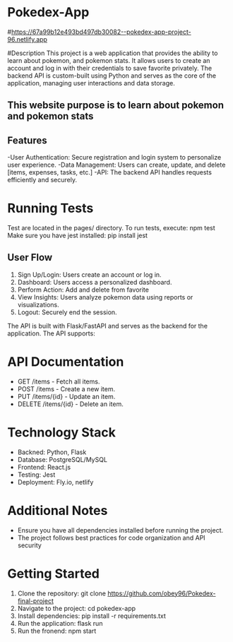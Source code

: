 # Pokedex-App

#https://67a99b12e493bd497db30082--pokedex-app-project-96.netlify.app

#Description
This project is a web application that provides the ability to learn about pokemon, and pokemon stats.
It allows users to create an account and log in with their credentials to save favorite privately.
The backend API is custom-built using Python and serves as the core of the application, managing user interactions and data storage.



## This website purpose is to learn about pokemon and pokemon stats

## Features
-User Authentication: Secure registration and login system to personalize user experience.
-Data Management: Users can create, update, and delete [items, expenses, tasks, etc.]
-API: The backend API handles requests efficiently and securely.

# Running Tests
Test are located in the pages/ directory. To run tests, execute:
npm test
Make sure you have jest installed:
pip install jest


## User Flow 
1. Sign Up/Login: Users create an account or log in.
2. Dashboard: Users access a personalized dashboard.
3. Perform Action: Add and delete from favorite
4. View Insights: Users analyze pokemon data using reports or visualizations.
5. Logout: Securely end the session.

The API is built with Flask/FastAPI and serves as the backend for the application. The API supports:

# API Documentation
- GET /items - Fetch all items.
- POST /items - Create a new item.
- PUT /items/{id} - Update an item.
- DELETE /items/{id} - Delete an item.

# Technology Stack
- Backned: Python, Flask
- Database: PostgreSQL/MySQL
- Frontend: React.js
- Testing: Jest
- Deployment: Fly.io, netlify

# Additional Notes
- Ensure you have all dependencies installed before running the project.
- The project follows best practices for code organization and API security

# Getting Started
1. Clone the repository: git clone https://github.com/obey96/Pokedex-final-project
2. Navigate to the project: cd pokedex-app
3. Install dependencies: pip install -r requirements.txt
4. Run the application: flask run
5. Run the fronend: npm start









